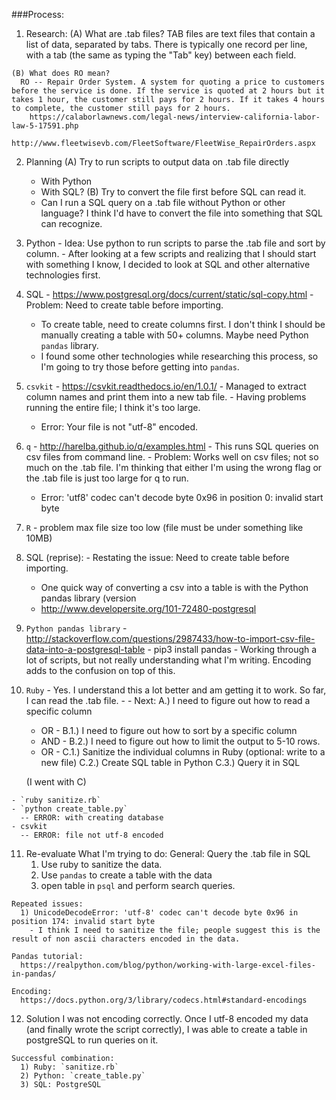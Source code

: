 ###Process:
  1. Research:
    (A) What are .tab files?
      TAB files are text files that contain a list of data, separated by tabs. There is typically one record per line, with a tab (the same as typing the "Tab" key) between each field.

    (B) What does RO mean?
      RO -- Repair Order System. A system for quoting a price to customers before the service is done. If the service is quoted at 2 hours but it takes 1 hour, the customer still pays for 2 hours. If it takes 4 hours to complete, the customer still pays for 2 hours.
        https://calaborlawnews.com/legal-news/interview-california-labor-law-5-17591.php
        http://www.fleetwisevb.com/FleetSoftware/FleetWise_RepairOrders.aspx

  2. Planning
    (A) Try to run scripts to output data on .tab file directly
      - With Python
      - With SQL?
    (B) Try to convert the file first before SQL can read it.
      - Can I run a SQL query on a .tab file without Python or other language? I think I'd have to convert the file into something that SQL can recognize.

  3. Python
    - Idea: Use python to run scripts to parse the .tab file and sort by column.
    - After looking at a few scripts and realizing that I should start with something I know, I decided to look at SQL and other alternative technologies first.

  4. SQL
    - https://www.postgresql.org/docs/current/static/sql-copy.html
    - Problem: Need to create table before importing.
      - To create table, need to create columns first. I don't think I should be manually creating a table with 50+ columns. Maybe need Python `pandas` library.
      - I found some other technologies while researching this process, so I'm going to try those before getting into `pandas`.

  5. `csvkit`
    - https://csvkit.readthedocs.io/en/1.0.1/
    - Managed to extract column names and print them into a new tab file.
    - Having problems running the entire file; I think it's too large.
      - Error: Your file is not "utf-8" encoded.

  6. `q`
    - http://harelba.github.io/q/examples.html
    - This runs SQL queries on csv files from command line.
    - Problem: Works well on csv files; not so much on the .tab file. I'm thinking that either I'm using the wrong flag or the .tab file is just too large for q to run.
      - Error: 'utf8' codec can't decode byte 0x96 in position 0: invalid start byte

  7. `R`
    - problem max file size too low (file must be under something like 10MB)

  8. SQL (reprise):
    - Restating the issue: Need to create table before importing.
      - One quick way of converting a csv into a table is with the Python pandas library (version
      - http://www.developersite.org/101-72480-postgresql

  9. `Python pandas library`
    - http://stackoverflow.com/questions/2987433/how-to-import-csv-file-data-into-a-postgresql-table
    - pip3 install pandas
    - Working through a lot of scripts, but not really understanding what I'm writing. Encoding adds to the confusion on top of this.

  10. `Ruby`
    - Yes. I understand this a lot better and am getting it to work. So far, I can read the .tab file. -
    - Next:
      A.) I need to figure out how to read a specific column
        - OR -
      B.1.) I need to figure out how to sort by a specific column
        - AND -
      B.2.) I need to figure out how to limit the output to 5-10 rows.
        - OR -
      C.1.) Sanitize the individual columns in Ruby (optional: write to a new file)
      C.2.) Create SQL table in Python
      C.3.) Query it in SQL

      (I went with C)

    - `ruby sanitize.rb`
    - `python create_table.py`
      -- ERROR: with creating database
    - csvkit
      -- ERROR: file not utf-8 encoded

  11. Re-evaluate
    What I'm trying to do:
      General: Query the .tab file in SQL
        1) Use ruby to sanitize the data.
        2) Use `pandas` to create a table with the data
        3) open table in `psql` and perform search queries.

    Repeated issues:
      1) UnicodeDecodeError: 'utf-8' codec can't decode byte 0x96 in position 174: invalid start byte
        - I think I need to sanitize the file; people suggest this is the result of non ascii characters encoded in the data.

    Pandas tutorial:
      https://realpython.com/blog/python/working-with-large-excel-files-in-pandas/

    Encoding:
      https://docs.python.org/3/library/codecs.html#standard-encodings

  12. Solution
    I was not encoding correctly. Once I utf-8 encoded my data (and finally wrote the script correctly), I was able to create a table in postgreSQL to run queries on it.

    Successful combination:
      1) Ruby: `sanitize.rb`
      2) Python: `create_table.py`
      3) SQL: PostgreSQL
